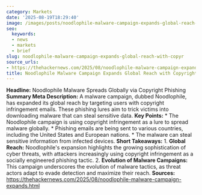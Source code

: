 ```yaml
---
category: Markets
date: '2025-08-19T18:29:40'
image: /images/posts/noodlophile-malware-campaign-expands-global-reach-with-copyr.jpg
seo:
  keywords:
  - news
  - markets
  - brief
slug: noodlophile-malware-campaign-expands-global-reach-with-copyr
source_urls:
- https://thehackernews.com/2025/08/noodlophile-malware-campaign-expands.html
title: Noodlophile Malware Campaign Expands Global Reach with Copyright Phishing Lures
---
```


**Headline:**  Noodlophile Malware Spreads Globally via Copyright Phishing  **Summary Meta Description:** A malware campaign, dubbed Noodlophile, has expanded its global reach by targeting users with copyright infringement emails. These phishing lures aim to trick victims into downloading malware that can steal sensitive data.  **Key Points:**  *   The Noodlophile campaign is using copyright infringement as a lure to spread malware globally. *   Phishing emails are being sent to various countries, including the United States and European nations. *   The malware can steal sensitive information from infected devices.  **Short Takeaways:**  1.  **Global Reach:** Noodlophile's expansion highlights the growing sophistication of cyber threats, with attackers increasingly using copyright infringement as a socially engineered phishing tactic. 2.  **Evolution of Malware Campaigns:** This campaign underscores the evolution of malware tactics, as threat actors adapt to evade detection and maximize their reach.  **Sources:** https://thehackernews.com/2025/08/noodlophile-malware-campaign-expands.html